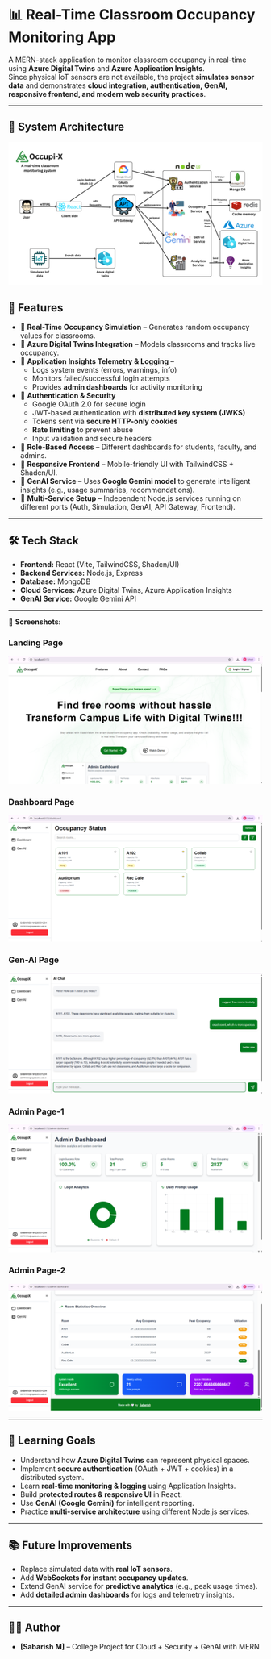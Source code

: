 # 📊 Real-Time Classroom Occupancy Monitoring App

A MERN-stack application to monitor classroom occupancy in real-time using **Azure Digital Twins** and **Azure Application Insights**.  
Since physical IoT sensors are not available, the project **simulates sensor data** and demonstrates **cloud integration, authentication, GenAI, responsive frontend, and modern web security practices**.  

---

## 📐 System Architecture

![Architecture](screenshots/architecture.png)

## 🚀 Features
- 🔹 **Real-Time Occupancy Simulation** – Generates random occupancy values for classrooms.  
- 🔹 **Azure Digital Twins Integration** – Models classrooms and tracks live occupancy.  
- 🔹 **Application Insights Telemetry & Logging** –  
  - Logs system events (errors, warnings, info)  
  - Monitors failed/successful login attempts  
  - Provides **admin dashboards** for activity monitoring 
- 🔹 **Authentication & Security**  
  - Google OAuth 2.0 for secure login  
  - JWT-based authentication with **distributed key system (JWKS)**  
  - Tokens sent via **secure HTTP-only cookies**  
  - **Rate limiting** to prevent abuse  
  - Input validation and secure headers  
- 🔹 **Role-Based Access** – Different dashboards for students, faculty, and admins.   
- 🔹 **Responsive Frontend** – Mobile-friendly UI with TailwindCSS + Shadcn/UI.  
- 🔹 **GenAI Service** – Uses **Google Gemini model** to generate intelligent insights (e.g., usage summaries, recommendations).  
- 🔹 **Multi-Service Setup** – Independent Node.js services running on different ports (Auth, Simulation, GenAI, API Gateway, Frontend).  

---

## 🛠️ Tech Stack
- **Frontend:** React (Vite, TailwindCSS, Shadcn/UI)  
- **Backend Services:** Node.js, Express  
- **Database:** MongoDB  
- **Cloud Services:** Azure Digital Twins, Azure Application Insights  
- **GenAI Service:** Google Gemini API  

---


📸 **Screenshots:**  

### Landing Page
![Landing Page](screenshots/landing.png)

### Dashboard Page
![Dashboard Page](screenshots/dashboard.png)

### Gen-AI Page
![Gen-AI Page](screenshots/genai.png)

### Admin Page-1
![Admin Page-1](screenshots/admin-1.png)

### Admin Page-2
![Admin Page-2](screenshots/admin-2.png)

---

## 🎯 Learning Goals
- Understand how **Azure Digital Twins** can represent physical spaces.  
- Implement **secure authentication** (OAuth + JWT + cookies) in a distributed system.  
- Learn **real-time monitoring & logging** using Application Insights.  
- Build **protected routes & responsive UI** in React.  
- Use **GenAI (Google Gemini)** for intelligent reporting.  
- Practice **multi-service architecture** using different Node.js services.  

---

## 📚 Future Improvements
- Replace simulated data with **real IoT sensors**.  
- Add **WebSockets for instant occupancy updates**.  
- Extend GenAI service for **predictive analytics** (e.g., peak usage times).  
- Add **detailed admin dashboards** for logs and telemetry insights.  

---

## 👨‍💻 Author
- **[Sabarish M]** – College Project for Cloud + Security + GenAI with MERN  

